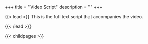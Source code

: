 +++
title = "Video Script"
description = ""
+++

{{< lead >}}
This is the full text script that accompanies the video.
<br/>


{{< /lead >}}


{{< childpages >}}